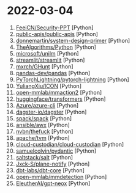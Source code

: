 # 2022-03-04

1. [FeeiCN/Security-PPT](https://github.com/FeeiCN/Security-PPT "Security-related Slide Presentation（大安全各领域各公司各会议分享的PPT）") [Python]
2. [public-apis/public-apis](https://github.com/public-apis/public-apis "A collective list of free APIs") [Python]
3. [donnemartin/system-design-primer](https://github.com/donnemartin/system-design-primer "Learn how to design large-scale systems. Prep for the system design interview. Includes Anki flashcards.") [Python]
4. [TheAlgorithms/Python](https://github.com/TheAlgorithms/Python "All Algorithms implemented in Python") [Python]
5. [microsoft/unilm](https://github.com/microsoft/unilm "Large-scale Self-supervised Pre-training Across Tasks, Languages, and Modalities") [Python]
6. [streamlit/streamlit](https://github.com/streamlit/streamlit "Streamlit — The fastest way to build data apps in Python") [Python]
7. [mxrch/GHunt](https://github.com/mxrch/GHunt "🕵️‍♂️ Offensive Google framework.") [Python]
8. [pandas-dev/pandas](https://github.com/pandas-dev/pandas "Flexible and powerful data analysis / manipulation library for Python, providing labeled data structures similar to R data.frame objects, statistical functions, and much more") [Python]
9. [PyTorchLightning/pytorch-lightning](https://github.com/PyTorchLightning/pytorch-lightning "The lightweight PyTorch wrapper for high-performance AI research. Scale your models, not the boilerplate.") [Python]
10. [YuliangXiu/ICON](https://github.com/YuliangXiu/ICON "ICON: Implicit Clothed humans Obtained from Normals") [Python]
11. [open-mmlab/mmaction2](https://github.com/open-mmlab/mmaction2 "OpenMMLab's Next Generation Video Understanding Toolbox and Benchmark") [Python]
12. [huggingface/transformers](https://github.com/huggingface/transformers "🤗 Transformers: State-of-the-art Machine Learning for Pytorch, TensorFlow, and JAX.") [Python]
13. [Azure/azure-cli](https://github.com/Azure/azure-cli "Azure Command-Line Interface") [Python]
14. [dagster-io/dagster](https://github.com/dagster-io/dagster "An orchestration platform for the development, production, and observation of data assets.") [Python]
15. [spack/spack](https://github.com/spack/spack "A flexible package manager that supports multiple versions, configurations, platforms, and compilers.") [Python]
16. [ansible/awx](https://github.com/ansible/awx "AWX Project") [Python]
17. [nvbn/thefuck](https://github.com/nvbn/thefuck "Magnificent app which corrects your previous console command.") [Python]
18. [apache/tvm](https://github.com/apache/tvm "Open deep learning compiler stack for cpu, gpu and specialized accelerators") [Python]
19. [cloud-custodian/cloud-custodian](https://github.com/cloud-custodian/cloud-custodian "Rules engine for cloud security, cost optimization, and governance, DSL in yaml for policies to query, filter, and take actions on resources") [Python]
20. [samuelcolvin/pydantic](https://github.com/samuelcolvin/pydantic "Data parsing and validation using Python type hints") [Python]
21. [saltstack/salt](https://github.com/saltstack/salt "Software to automate the management and configuration of any infrastructure or application at scale. Get access to the Salt software package repository here:") [Python]
22. [Jxck-S/plane-notify](https://github.com/Jxck-S/plane-notify "Notify If a selected plane has taken off or landed using OpenSky or ADS-B Exchange data. Compares older data to newer data to determine if a landing or takeoff has occurred. As well as nav modes, emergency squawk and resolution advisory notifications. Can output to Twitter, Discord, and Pushbullet") [Python]
23. [dbt-labs/dbt-core](https://github.com/dbt-labs/dbt-core "dbt enables data analysts and engineers to transform their data using the same practices that software engineers use to build applications.") [Python]
24. [open-mmlab/mmdetection](https://github.com/open-mmlab/mmdetection "OpenMMLab Detection Toolbox and Benchmark") [Python]
25. [EleutherAI/gpt-neox](https://github.com/EleutherAI/gpt-neox "An implementation of model parallel autoregressive transformers on GPUs, based on the DeepSpeed library.") [Python]
